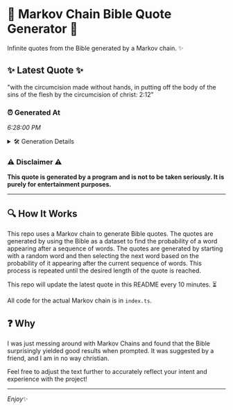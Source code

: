 # 📖 Markov Chain Bible Quote Generator 📖

Infinite quotes from the Bible generated by a Markov chain. ✨

## ✨ Latest Quote ✨
"with the circumcision made without hands, in putting off the body of the sins of the flesh by the circumcision of christ: 2:12"

### ⏰ Generated At
*6:28:00 PM*

<details>
    <summary>🛠️ Generation Details</summary>
    <p>
        <strong>🌱 Seed:</strong> with<br>
        <strong>🔄 Iterations:</strong> 22<br>
        <strong>📜 Context History:</strong><br>[ with ]: the<br>[ with, the ]: circumcision<br>[ with, the, circumcision ]: made<br>[ with, the, circumcision, made ]: without<br>[ with, the, circumcision, made, without ]: hands,<br>[ with, the, circumcision, made, without, hands, ]: in<br>[ the, circumcision, made, without, hands,, in ]: putting<br>[ circumcision, made, without, hands,, in, putting ]: off<br>[ made, without, hands,, in, putting, off ]: the<br>[ without, hands,, in, putting, off, the ]: body<br>[ hands,, in, putting, off, the, body ]: of<br>[ in, putting, off, the, body, of ]: the<br>[ putting, off, the, body, of, the ]: sins<br>[ off, the, body, of, the, sins ]: of<br>[ the, body, of, the, sins, of ]: the<br>[ body, of, the, sins, of, the ]: flesh<br>[ of, the, sins, of, the, flesh ]: by<br>[ the, sins, of, the, flesh, by ]: the<br>[ sins, of, the, flesh, by, the ]: circumcision<br>[ of, the, flesh, by, the, circumcision ]: of<br>[ the, flesh, by, the, circumcision, of ]: christ:<br>[ flesh, by, the, circumcision, of, christ: ]: 2:12<br>
    </p>
</details>

### ⚠️ Disclaimer ⚠️
**This quote is generated by a program and is not to be taken seriously. It is purely for entertainment purposes.**

---

## 🔍 How It Works

This repo uses a Markov chain to generate Bible quotes. The quotes are generated by using the Bible as a dataset to find the probability of a word appearing after a sequence of words. The quotes are generated by starting with a random word and then selecting the next word based on the probability of it appearing after the current sequence of words. This process is repeated until the desired length of the quote is reached.

This repo will update the latest quote in this README every 10 minutes. ⏳

All code for the actual Markov chain is in `index.ts`.

## ❓ Why

I was just messing around with Markov Chains and found that the Bible surprisingly yielded good results when prompted. 
It was suggested by a friend, and I am in no way christian.

Feel free to adjust the text further to accurately reflect your intent and experience with the project!

---

*Enjoy*✨
